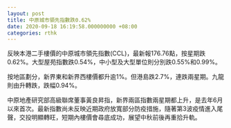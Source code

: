 ```yaml
---
layout: post
title: 中原城市領先指數跌0.62%
date: 2020-09-18 16:19:58.000000000 +08:00
categories: rthk
---
```


反映本港二手樓價的中原城市領先指數(CCL)，最新報176.76點，按星期跌0.62%。大型屋苑指數跌0.54%，中小型及大型單位則分別跌0.55%和0.99%。

按地區劃分，新界東和新界西樓價都升逾1%。但港島跌2.7%，連跌兩星期。九龍則由升轉跌，跌幅0.94%。

中原地產研究部高級聯席董事黃良昇指，新界兩區指數兩星期都上升，是去年6月以來首次。最新指數尚未反映近期政府放寬部分防疫措施，隨著第3波疫情進入尾聲，交投明顯轉旺，短期內樓價會尋底成功，展望中秋前後再重拾升軌。
